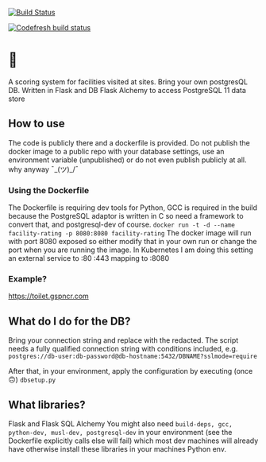 [![Build Status](https://dev.azure.com/gspncr/facility-scoring/_apis/build/status/gspncr.facility-scoring?branchName=master)](https://dev.azure.com/gspncr/facility-scoring/_build/latest?definitionId=1&branchName=master)

[![Codefresh build status]( https://g.codefresh.io/api/badges/pipeline/gspncr/gspncr%2Ffacility-scoring%2Ffacility-scoring?branch=master&key=eyJhbGciOiJIUzI1NiJ9.NWM3YmQ5NzgzMDU2OTc1MTdiNzE2OTE2.iDFBIDm5TkPau_1RhFNBVAHdEFNoBrokFJc28CMxZsw&type=cf-1)]( https://g.codefresh.io/pipelines/facility-scoring/builds?repoOwner=gspncr&repoName=facility-scoring&serviceName=gspncr%2Ffacility-scoring&filter=trigger:build~Build;branch:master;pipeline:5c7bdc49510767514829da0b~facility-scoring)

# 🚽

A scoring system for facilities visited at sites. Bring your own postgresQL DB. Written in Flask and DB Flask Alchemy to access PostgreSQL 11 data store

## How to use
The code is publicly there and a dockerfile is provided. Do not publish the docker image to a public repo with your database settings, use an environment variable (unpublished) or do not even publish publicly at all. why anyway ¯\_(ツ)_/¯

### Using the Dockerfile
The Dockerfile is requiring dev tools for Python, GCC is required in the build because the PostgreSQL adaptor is written in C so need a framework to convert that, and postgresql-dev of course.
`docker run -t -d --name facility-rating -p 8080:8080 facility-rating`
The docker image will run with port 8080 exposed so either modify that in your own run or change the port when you are running the image. In Kubernetes I am doing this setting an external service to :80 :443 mapping to :8080

### Example?
https://toilet.gspncr.com

## What do I do for the DB?
Bring your connection string and replace with the redacted. The script needs a fully qualified connection string with conditions included, e.g. `postgres://db-user:db-password@db-hostname:5432/DBNAME?sslmode=require`

After that, in your environment, apply the configuration by executing (once 🙃) `dbsetup.py`

## What libraries?
Flask and Flask SQL Alchemy
You might also need `build-deps, gcc, python-dev, musl-dev, postgresql-dev` in your environment (see the Dockerfile explicitly calls else will fail) which most dev machines will already have otherwise install these libraries in your machines Python env.
